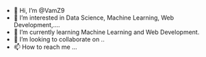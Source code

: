 - 👋 Hi, I’m @VamZ9
- 👀 I’m interested in Data Science, Machine Learning, Web Development,....
- 🌱 I’m currently learning Machine Learning and Web Development.
- 💞️ I’m looking to collaborate on ..
- 📫 How to reach me ...

<!---
VamZ9/VamZ9 is a ✨ special ✨ repository because its `README.md` (this file) appears on your GitHub profile.
You can click the Preview link to take a look at your changes.
--->
